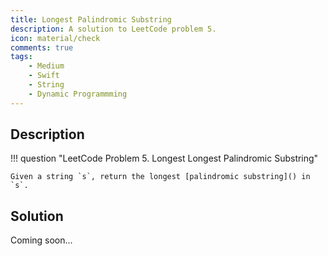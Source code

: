 ```yaml
---
title: Longest Palindromic Substring
description: A solution to LeetCode problem 5.
icon: material/check
comments: true
tags:
    - Medium
    - Swift
    - String
    - Dynamic Programmming
---
```


## Description

!!! question "LeetCode Problem 5. Longest Longest Palindromic Substring"

    Given a string `s`, return the longest [palindromic substring]() in `s`.

## Solution

Coming soon...